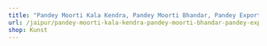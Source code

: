```yaml
---
title: "Pandey Moorti Kala Kendra, Pandey Moorti Bhandar, Pandey Exports"
url: /jaipur/pandey-moorti-kala-kendra-pandey-moorti-bhandar-pandey-exports/
shop: Kunst
---
```

